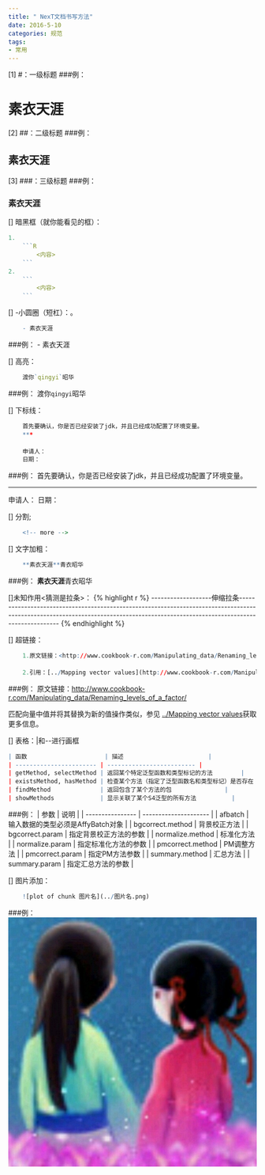 ```yaml
---
title: " NexT文档书写方法"
date: 2016-5-10
categories: 规范
tags:
- 常用
---
```




[1] #：一级标题
###例：
# 素衣天涯



[2] ##：二级标题
###例：
## 素衣天涯



[3] ###：三级标题
###例：
### 素衣天涯



[] 暗黑框（就你能看见的框）：
```R
1.
    ```R
        <内容>
    ```
2.
    ```
        <内容>
    ```
```



[] -小圆圈（短杠）：。
```R
    - 素衣天涯
```
###例：
    - 素衣天涯



[] 高亮：
```R
    渡你`qingyi`昭华
```
###例：
    渡你`qingyi`昭华




[] 下标线：
```R
    首先要确认，你是否已经安装了jdk，并且已经成功配置了环境变量。
    ***

    申请人：
    日期：
```
###例：
首先要确认，你是否已经安装了jdk，并且已经成功配置了环境变量。

***

申请人：
日期：



[] 分割;
```R
    <!-- more -->
```



[] 文字加粗：
```R
    **素衣天涯**青衣昭华
```
###例：
**素衣天涯**青衣昭华



[]未知作用<猜测是拉条>：
{% highlight r %}
    -------------------伸缩拉条---------------------------------------------------------------------------------------------------------------------------------------------------------------------------------
{% endhighlight %}



[] 超链接：
```R
    1.原文链接：<http://www.cookbook-r.com/Manipulating_data/Renaming_levels_of_a_factor/>

    2.引用：[../Mapping vector values](http://www.cookbook-r.com/Manipulating_data/Mapping_vector_values)
```
###例：
原文链接：<http://www.cookbook-r.com/Manipulating_data/Renaming_levels_of_a_factor/>

匹配向量中值并将其替换为新的值操作类似，参见 [../Mapping vector values](http://www.cookbook-r.com/Manipulating_data/Mapping_vector_values)获取更多信息。



[] 表格：|和--进行画框
```R
| 函数                      | 描述                        |
| ----------------------- | ------------------------- |
| getMethod, selectMethod | 返回某个特定泛型函数和类型标记的方法        |
| existsMethod, hasMethod | 检查某个方法（指定了泛型函数名和类型标记）是否存在 |
| findMethod              | 返回包含了某个方法的包               |
| showMethods             | 显示关联了某个S4泛型的所有方法          |
```
###例：
| 参数               | 说明                    |
| ---------------- | --------------------- |
| afbatch          | 输入数据的类型必须是AffyBatch对象 |
| bgcorrect.method | 背景校正方法                |
| bgcorrect.param  | 指定背景校正方法的参数           |
| normalize.method | 标准化方法                 |
| normalize.param  | 指定标准化方法的参数            |
| pmcorrect.method | PM调整方法                |
| pmcorrect.param  | 指定PM方法参数              |
| summary.method   | 汇总方法                  |
| summary.param    | 指定汇总方法的参数             |



[] 图片添加：
```R
    ![plot of chunk 图片名](../图片名.png)
```
###例：
![plot of chunk avatar](/images/avatar.jpg)


